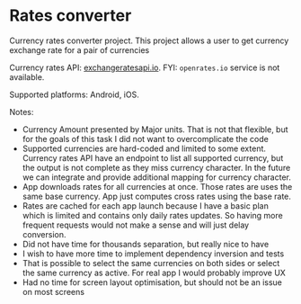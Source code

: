 # Rates converter

Currency rates converter project. This project allows a user to get currency exchange rate for a pair of
currencies

Currency rates API: [exchangeratesapi.io](https://exchangeratesapi.io). FYI: `openrates.io` service is not available. 

Supported platforms: Android, iOS.

Notes:
- Currency Amount presented by Major units. That is not that flexible, but for the goals of this task I did not want
  to overcomplicate the code 
- Supported currencies are hard-coded and limited to some extent. Currency rates API have an endpoint to list all 
  supported currency, but the output is not complete as they miss currency character. In the future we can integrate
  and provide additional mapping for currency character.
- App downloads rates for all currencies at once. Those rates are uses the same base currency. App just computes cross
  rates using the base rate.
- Rates are cached for each app launch because I have a basic plan which is limited and contains only daily rates 
  updates. So having more frequent requests would not make a sense and will just delay conversion.  
- Did not have time for thousands separation, but really nice to have
- I wish to have more time to implement dependency inversion and tests
- That is possible to select the same currencies on both sides or select the same currency as active. For real app 
  I would probably improve UX
- Had no time for screen layout optimisation, but should not be an issue on most screens
 